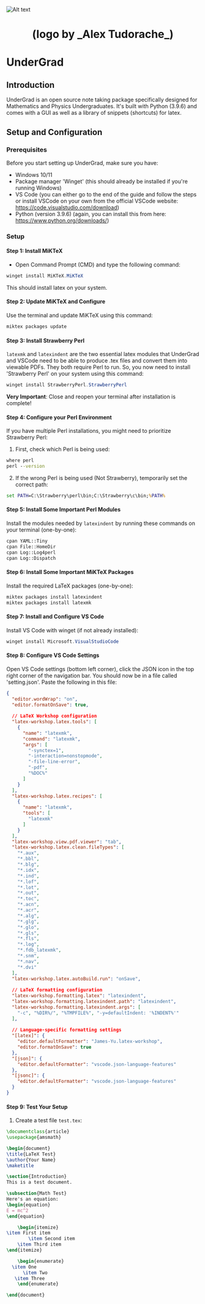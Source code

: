 ![Alt text](UnderGrad/UG_Cropped.png)

<h1 align="center">(logo by _Alex Tudorache_)</h1>


# UnderGrad

## Introduction
UnderGrad is an open source note taking package specifically designed for Mathematics and Physics Undergraduates. It's built with Python (3.9.6) and comes with a GUI as well as a library of snippets (shortcuts) for latex. 

## Setup and Configuration
### Prerequisites

Before you start setting up UnderGrad, make sure you have:

- Windows 10/11
- Package manager 'Winget' (this should already be installed if you're running Windows)
- VS Code (you can either go to the end of the guide and follow the steps or install VSCode on your own from the official VSCode website: https://code.visualstudio.com/download)
- Python (version 3.9.6) (again, you can install this from here: https://www.python.org/downloads/)

### Setup
#### Step 1: Install MiKTeX

- Open Command Prompt (CMD) and type the following command:

```powershell
winget install MiKTeX.MiKTeX
```

This should install latex on your system.

#### Step 2: Update MiKTeX and Configure

Use the terminal and update MiKTeX using this command:

```cmd
miktex packages update
```

#### Step 3: Install Strawberry Perl

`latexmk` and `latexindent` are the two essential latex modules that UnderGrad and VSCode need to be able to produce .tex files and convert them into viewable PDFs. They both require Perl to run. So, you now need to install 'Strawberry Perl' on your system using this command:

```powershell
winget install StrawberryPerl.StrawberryPerl
```

**Very Important**: Close and reopen your terminal after installation is complete!

#### Step 4: Configure your Perl Environment

If you have multiple Perl installations, you might need to prioritize Strawberry Perl:

1. First, check which Perl is being used:
```cmd
where perl
perl --version
```

2. If the wrong Perl is being used (Not Strawberry), temporarily set the correct path:
```cmd
set PATH=C:\Strawberry\perl\bin;C:\Strawberry\c\bin;%PATH%
```

#### Step 5: Install Some Important Perl Modules

Install the modules needed by `latexindent` by running these commands on your terminal (one-by-one):

```cmd
cpan YAML::Tiny
cpan File::HomeDir
cpan Log::Log4perl
cpan Log::Dispatch
```

#### Step 6: Install Some Important MiKTeX Packages

Install the required LaTeX packages (one-by-one):

```cmd
miktex packages install latexindent
miktex packages install latexmk
```

#### Step 7: Install and Configure VS Code

Install VS Code with winget (if not already installed):

```powershell
winget install Microsoft.VisualStudioCode
```

#### Step 8: Configure VS Code Settings

Open VS Code settings (bottom left corner), click the JSON icon in the top right corner of the navigation bar. You should now be in a file called 'setting.json'. Paste the following in this file:

```json
{
  "editor.wordWrap": "on",
  "editor.formatOnSave": true,
  
  // LaTeX Workshop configuration
  "latex-workshop.latex.tools": [
    {
      "name": "latexmk",
      "command": "latexmk",
      "args": [
        "-synctex=1",
        "-interaction=nonstopmode",
        "-file-line-error",
        "-pdf",
        "%DOC%"
      ]
    }
  ],
  "latex-workshop.latex.recipes": [
    {
      "name": "latexmk",
      "tools": [
        "latexmk"
      ]
    }
  ],
  "latex-workshop.view.pdf.viewer": "tab",
  "latex-workshop.latex.clean.fileTypes": [
    "*.aux",
    "*.bbl",
    "*.blg",
    "*.idx",
    "*.ind",
    "*.lof",
    "*.lot",
    "*.out",
    "*.toc",
    "*.acn",
    "*.acr",
    "*.alg",
    "*.glg",
    "*.glo",
    "*.gls",
    "*.fls",
    "*.log",
    "*.fdb_latexmk",
    "*.snm",
    "*.nav",
    "*.dvi"
  ],
  "latex-workshop.latex.autoBuild.run": "onSave",
  
  // LaTeX formatting configuration
  "latex-workshop.formatting.latex": "latexindent",
  "latex-workshop.formatting.latexindent.path": "latexindent",
  "latex-workshop.formatting.latexindent.args": [
    "-c", "%DIR%/", "%TMPFILE%", "-y=defaultIndent: '%INDENT%'"
  ],
  
  // Language-specific formatting settings
  "[latex]": {
    "editor.defaultFormatter": "James-Yu.latex-workshop",
    "editor.formatOnSave": true
  },
  "[json]": {
    "editor.defaultFormatter": "vscode.json-language-features"
  },
  "[jsonc]": {
    "editor.defaultFormatter": "vscode.json-language-features"
  }
}
```

#### Step 9: Test Your Setup

1. Create a test file `test.tex`:

```latex
\documentclass{article}
\usepackage{amsmath}

\begin{document}
\title{LaTeX Test}
\author{Your Name}
\maketitle

\section{Introduction}
This is a test document.

\subsection{Math Test}
Here's an equation:
\begin{equation}
E = mc^2
\end{equation}

    \begin{itemize}
\item First item
        \item Second item
    \item Third item
\end{itemize}

    \begin{enumerate}
  \item One
      \item Two
   \item Three
    \end{enumerate}

\end{document}
```

